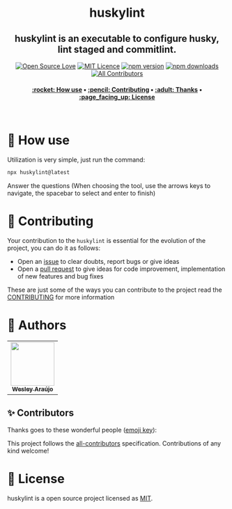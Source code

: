 <h1 align="center" title="Vite Helper">
  huskylint
</h1>

<h2 align="center">huskylint is an executable to configure husky, lint staged and commitlint.</h2>

<div align="center">

[![Open Source Love](https://badges.frapsoft.com/os/v2/open-source.png?v=103)](https://github.com/ellerbrock/open-source-badges/)
[![MIT Licence](https://badges.frapsoft.com/os/mit/mit.png?v=103)](https://opensource.org/licenses/mit-license.php)
[![npm version](https://img.shields.io/npm/v/huskylint.svg?style=flat-square)](https://www.npmjs.com/package/huskylint)
[![npm downloads](https://img.shields.io/npm/dm/huskylint.svg?style=flat-square)](http://npm-stat.com/charts.html?package=cz-conventional-changelog&from=2015-08-01) <!-- ALL-CONTRIBUTORS-BADGE:START - Do not remove or modify this section --> [![All Contributors](https://img.shields.io/badge/all_contributors-1-green.svg?style=flat-square)](#contributors-) <!-- ALL-CONTRIBUTORS-BADGE:END -->

</div>

<h4 align="center">
 <a href="#-how-use">:rocket: How use</a> •
 <a href="#-contributing">:pencil: Contributing</a> •
 <a href="#-thanks">:adult: Thanks</a> •
 <a href="#-license">:page_facing_up: License</a>
</h4>

<br>

# :rocket: How use

Utilization is very simple, just run the command:

```bash
npx huskylint@latest
```

Answer the questions (When choosing the tool, use the arrows keys to navigate, the spacebar to select and enter to finish)

# :pencil: Contributing

Your contribution to the `huskylint` is essential for the evolution of the project, you can do it as follows:

- Open an [issue](https://github.com/wesleyara/huskylint/issues) to clear doubts, report bugs or give ideas
- Open a [pull request](https://github.com/wesleyara/huskylint/pulls) to give ideas for code improvement, implementation of new features and bug fixes

These are just some of the ways you can contribute to the project read the [CONTRIBUTING](https://github.com/wesleyara/huskylint/blob/main/.github/CONTRIBUTING.md) for more information

# :adult: Authors

<table>
  <tr>
    <td align="center"><a href="https://wesleyaraujo.dev/"><img src="https://avatars.githubusercontent.com/u/89321125?v=4?s=100" width="100px;" alt=""/><br /><sub><b>Wesley Araújo</b></sub></a><br /></td>
  </tr>
</table>

## ✨ Contributors

Thanks goes to these wonderful people ([emoji key](https://allcontributors.org/docs/en/emoji-key)):

<!-- ALL-CONTRIBUTORS-LIST:START - Do not remove or modify this section -->
<!-- prettier-ignore-start -->
<!-- markdownlint-disable -->
<!-- markdownlint-restore -->
<!-- prettier-ignore-end -->

<!-- ALL-CONTRIBUTORS-LIST:END -->

This project follows the [all-contributors](https://github.com/all-contributors/all-contributors) specification. Contributions of any kind welcome!

# :page_facing_up: License

huskylint is a open source project licensed as [MIT](LICENSE).
